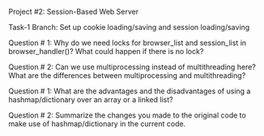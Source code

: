 Project #2: Session-Based Web Server

Task-1 Branch: Set up cookie loading/saving and session loading/saving 



Question # 1: Why do we need locks for browser_list and session_list in browser_handler()? What could happen if there is no lock?

Question # 2: Can we use multiprocessing instead of multithreading here? What are the differences between multiprocessing and multithreading?

Question # 1: What are the advantages and the disadvantages of using a hashmap/dictionary over an array or a linked list? 

Question # 2: Summarize the changes you made to the original code to make use of hashmap/dictionary in the current code.
